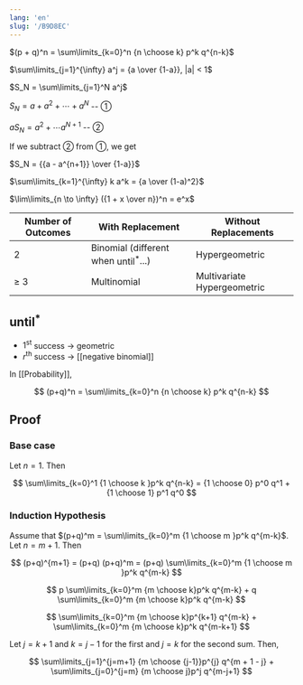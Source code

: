 ```yaml
---
lang: 'en'
slug: '/B9D8EC'
---
```


$(p + q)^n = \sum\limits_{k=0}^n {n \choose k} p^k q^{n-k}$

$\sum\limits_{j=1}^{\infty} a^j = {a \over {1-a}}, |a| < 1$

$S_N = \sum\limits_{j=1}^N a^j$

$S_N = a + a^2 + \cdots + a^N$ -- ①

$aS_N = a^2 + \cdots a^{N+1}$ -- ②

If we subtract ② from ①, we get

$S_N = {{a - a^{n+1}} \over {1-a}}$

$\sum\limits_{k=1}^{\infty} k a^k = {a \over (1-a)^2}$

$\lim\limits_{n \to \infty} ({1 + x \over n})^n = e^x$

| Number of Outcomes | With Replacement                                     | Without Replacements        |
| ------------------ | ---------------------------------------------------- | --------------------------- |
| 2                  | Binomial (different when $\text{until}^\text{*}$...) | Hypergeometric              |
| $\geq$ 3           | Multinomial                                          | Multivariate Hypergeometric |

## $\text{until}^\text{*}$

- $1^{\text{st}}$ success → geometric
- $r^{\text{th}}$ success → [[negative binomial]]

In [[Probability]],

$$
(p+q)^n = \sum\limits_{k=0}^n {n \choose k} p^k q^{n-k}
$$

## Proof

### Base case

Let $n=1$. Then

$$
\sum\limits_{k=0}^1 {1 \choose k }p^k q^{n-k} = {1 \choose 0} p^0 q^1 + {1 \choose 1} p^1 q^0
$$

### Induction Hypothesis

Assume that $(p+q)^m = \sum\limits_{k=0}^m {1 \choose m }p^k q^{m-k}$. Let $n = m+1$. Then

$$
(p+q)^{m+1} = (p+q) (p+q)^m = (p+q) \sum\limits_{k=0}^m {1 \choose m }p^k q^{m-k}
$$

$$
p \sum\limits_{k=0}^m {m \choose k}p^k q^{m-k} + q \sum\limits_{k=0}^m {m \choose k}p^k q^{m-k}
$$

$$
\sum\limits_{k=0}^m {m \choose k}p^{k+1} q^{m-k} +
\sum\limits_{k=0}^m {m \choose k}p^k q^{m-k+1}
$$

Let $j=k+1$ and $k=j-1$ for the first and $j=k$ for the second sum. Then,

$$
\sum\limits_{j=1}^{j=m+1} {m \choose {j-1}}p^{j} q^{m + 1 - j} + \sum\limits_{j=0}^{j=m} {m \choose j}p^j q^{m-j+1}
$$

$$
$$

